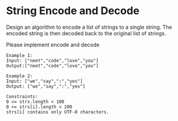 # String Encode and Decode
Design an algorithm to encode a list of strings to a single string. The encoded string is then decoded back to the original list of strings.

Please implement encode and decode

```
Example 1:
Input: ["neet","code","love","you"]
Output:["neet","code","love","you"]

Example 2:
Input: ["we","say",":","yes"]
Output: ["we","say",":","yes"]

Constraints:
0 <= strs.length < 100
0 <= strs[i].length < 200
strs[i] contains only UTF-8 characters.
```